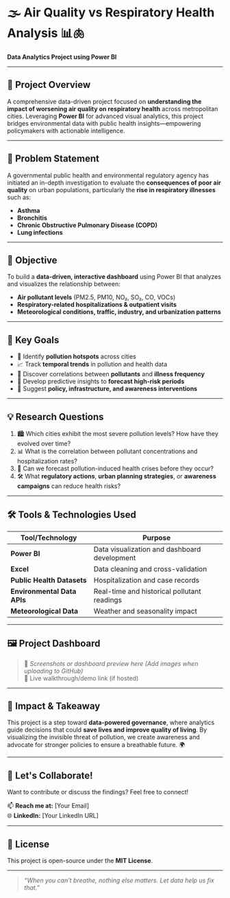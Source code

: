 # 🌫️ Air Quality vs Respiratory Health Analysis 📊🫁  
**Data Analytics Project using Power BI**

---

## 🚀 Project Overview

A comprehensive data-driven project focused on **understanding the impact of worsening air quality on respiratory health** across metropolitan cities. Leveraging **Power BI** for advanced visual analytics, this project bridges environmental data with public health insights—empowering policymakers with actionable intelligence.

---

## 🧠 Problem Statement

A governmental public health and environmental regulatory agency has initiated an in-depth investigation to evaluate the **consequences of poor air quality** on urban populations, particularly the **rise in respiratory illnesses** such as:

- **Asthma**
- **Bronchitis**
- **Chronic Obstructive Pulmonary Disease (COPD)**
- **Lung infections**

---

## 🔬 Objective

To build a **data-driven, interactive dashboard** using Power BI that analyzes and visualizes the relationship between:

- **Air pollutant levels** (PM2.5, PM10, NO₂, SO₂, CO, VOCs)
- **Respiratory-related hospitalizations & outpatient visits**
- **Meteorological conditions, traffic, industry, and urbanization patterns**

---

## 📌 Key Goals

- 📍 Identify **pollution hotspots** across cities
- 📈 Track **temporal trends** in pollution and health data
- 🏥 Discover correlations between **pollutants** and **illness frequency**
- 🔮 Develop predictive insights to **forecast high-risk periods**
- 🧩 Suggest **policy, infrastructure, and awareness interventions**

---

## 💡 Research Questions

1. 🏙️ Which cities exhibit the most severe pollution levels? How have they evolved over time?
2. 📊 What is the correlation between pollutant concentrations and hospitalization rates?
3. 🔮 Can we forecast pollution-induced health crises before they occur?
4. 🛠️ What **regulatory actions**, **urban planning strategies**, or **awareness campaigns** can reduce health risks?

---

## 🛠️ Tools & Technologies Used

| Tool/Technology | Purpose |
|-----------------|---------|
| **Power BI** | Data visualization and dashboard development |
| **Excel** | Data cleaning and cross-validation |
| **Public Health Datasets** | Hospitalization and case records |
| **Environmental Data APIs** | Real-time and historical pollutant readings |
| **Meteorological Data** | Weather and seasonality impact |

---

## 🖼️ Project Dashboard

> 📸 *Screenshots or dashboard preview here (Add images when uploading to GitHub)*  
> 🎯 Live walkthrough/demo link (if hosted)

---

## 📢 Impact & Takeaway

This project is a step toward **data-powered governance**, where analytics guide decisions that could **save lives and improve quality of living**. By visualizing the invisible threat of pollution, we create awareness and advocate for stronger policies to ensure a breathable future. 🌍

---

## 🤝 Let's Collaborate!

Want to contribute or discuss the findings? Feel free to connect!

📫 **Reach me at:** [Your Email]  
🌐 **LinkedIn:** [Your LinkedIn URL]

---

## 📌 License

This project is open-source under the **MIT License**.

---

> _“When you can’t breathe, nothing else matters. Let data help us fix that.”_
